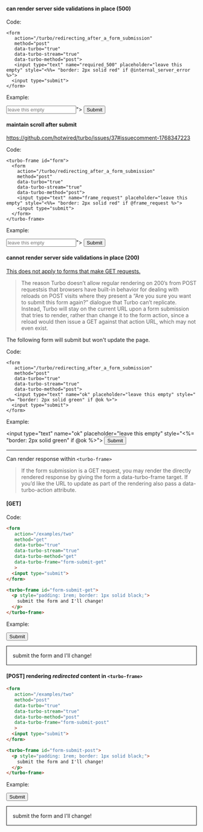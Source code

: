 
#### can render server side validations in place (500)

Code:

```erb
<form
   action="/turbo/redirecting_after_a_form_submission"
   method="post"
   data-turbo="true"
   data-turbo-stream="true"
   data-turbo-method="post">
   <input type="text" name="required_500" placeholder="leave this empty" style="<%%= "border: 2px solid red" if @internal_server_error %>">
  <input type="submit">
</form>
```

Example:

<form
   action="/turbo/redirecting_after_a_form_submission"
   method="post"
   data-turbo="true"
   data-turbo-stream="true"
   data-turbo-method="post">
   <input type="text" name="required_500" placeholder="leave this empty" style="<%= "border: 2px solid red" if @internal_server_error %>">
  <input type="submit">
</form>


#### maintain scroll after submit

https://github.com/hotwired/turbo/issues/37#issuecomment-1768347223

Code:

```erb
<turbo-frame id="form">
  <form
    action="/turbo/redirecting_after_a_form_submission"
    method="post"
    data-turbo="true"
    data-turbo-stream="true"
    data-turbo-method="post">
    <input type="text" name="frame_request" placeholder="leave this empty" style="<%%= "border: 2px solid red" if @frame_request %>">
    <input type="submit">
  </form>
</turbo-frame>
```

Example:

<turbo-frame id="form">
  <form
    action="/turbo/redirecting_after_a_form_submission"
    method="post"
    data-turbo="true"
    data-turbo-stream="true"
    data-turbo-method="post">
    <input type="text" name="frame_request" placeholder="leave this empty" style="<%= "border: 2px solid red" if @frame_request %>">
    <input type="submit">
  </form>
</turbo-frame>


#### **cannot** render server side validations in place (200)

<u>This does not apply to forms that make GET requests.</u>

> The reason Turbo doesn’t allow regular rendering on 200’s from POST requestsis that browsers have built-in behavior for dealing with reloads on POST visits where they present a “Are you sure you want to submit this form again?” dialogue that Turbo can’t replicate. Instead, Turbo will stay on the current URL upon a form submission that tries to render, rather than change it to the form action, since a reload would then issue a GET against that action URL, which may not even exist.

The following form will submit but won't update the page.

Code:

```erb
<form
   action="/turbo/redirecting_after_a_form_submission"
   method="post"
   data-turbo="true"
   data-turbo-stream="true"
   data-turbo-method="post">
   <input type="text" name="ok" placeholder="leave this empty" style="<%= "border: 2px solid green" if @ok %>">
  <input type="submit">
</form>
```

Example:

<form
   action="/turbo/redirecting_after_a_form_submission"
   method="post"
   data-turbo="true"
   data-turbo-stream="true"
   data-turbo-method="post">

   <input type="text" name="ok" placeholder="leave this empty" style="<%= "border: 2px solid green" if @ok %>">
  <input type="submit">
</form>

---

Can render response within `<turbo-frame>`

> If the form submission is a GET request, you may render the directly rendered response by giving the form a data-turbo-frame target. If you’d like the URL to update as part of the rendering also pass a data-turbo-action attribute.

#### [GET]

Code:

```html
<form
   action="/examples/two"
   method="get"
   data-turbo="true"
   data-turbo-stream="true"
   data-turbo-method="get"
   data-turbo-frame="form-submit-get"
   >
  <input type="submit">
</form>

<turbo-frame id="form-submit-get">
  <p style="padding: 1rem; border: 1px solid black;">
    submit the form and I'll change!
  </p>
</turbo-frame>
```

Example:

<form
   action="/examples/two"
   method="get"
   data-turbo="true"
   data-turbo-stream="true"
   data-turbo-method="get"
   data-turbo-frame="form-submit-get"
   >
  <input type="submit">
</form>

<turbo-frame id="form-submit-get">
  <p style="padding: 1rem; border: 1px solid black;">
    submit the form and I'll change!
  </p>
</turbo-frame>

#### [POST] rendering _redirected_ content in `<turbo-frame>`

```html
<form
   action="/examples/two"
   method="post"
   data-turbo="true"
   data-turbo-stream="true"
   data-turbo-method="post"
   data-turbo-frame="form-submit-post"
   >
  <input type="submit">
</form>

<turbo-frame id="form-submit-post">
  <p style="padding: 1rem; border: 1px solid black;">
    submit the form and I'll change!
  </p>
</turbo-frame>
```

Example:

<form
   action="/examples/two"
   method="post"
   data-turbo="true"
   data-turbo-stream="true"
   data-turbo-method="post"
   data-turbo-frame="form-submit-post"
   >
  <input type="submit">
</form>

<turbo-frame id="form-submit-post">
  <p style="padding: 1rem; border: 1px solid black;">
    submit the form and I'll change!
  </p>
</turbo-frame>

